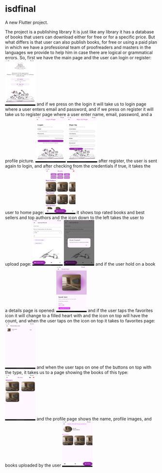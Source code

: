 # isdfinal

A new Flutter project.

The project is a publishing library
It is just like any library it has a database of books that users can download either for free or 
for a specific price.
But what differs is that user can also publish books, for free or using a paid plan in which we 
have a professional team of proofreaders and masters in the languages we provide to help him in 
case there are logical or grammatical errors.
So, first we have the main page and the user can login or register:
<img alt="Screenshot_20240610_141541.png" height="150" src="Screenshot_20240610_141541.png" width="100"/>
and if we press on the login it will take us to login page where a user enters email and password,
and if we press on register it will take us to register page where a user enter name, email,
password, and a profile picture.
<img alt="Screenshot_20240610_141705.png" height="150" src="Screenshot_20240610_141705.png" width="100"/>
<img alt="Screenshot_20240610_141715.png" height="150" src="Screenshot_20240610_141715.png" width="100"/>
after register, the user is sent again to login, and after checking from the credentials if true,
it takes the user to home page:
<img alt="Screenshot_20240610_155618.png" height="150" src="Screenshot_20240610_155618.png" width="100"/>
it shows top rated books and best sellers and top authors
and the icon down to the left takes the user to upload page:
<img alt="Screenshot_20240610_142204.png" height="150" src="Screenshot_20240610_142204.png" width="100"/>
<img alt="Screenshot_20240610_142151.png" height="150" src="Screenshot_20240610_142151.png" width="100"/>
and if the user hold on a book a details page is opened:
<img alt="Screenshot_20240610_142232.png" height="150" src="Screenshot_20240610_142232.png" width="100"/>
and if the user taps the favorites icon it will change to a filled heart with and the icon on top 
will have the count, and when the user taps on the icon on top it takes to favorites page:
<img alt="Screenshot_20240610_144152.png" height="150" src="Screenshot_20240610_144152.png" width="100"/>
and when the user taps on one of the buttons on top with the type, it takes us to a page 
showing the books of this type:
<img alt="Screenshot_20240610_144934.png" height="150" src="Screenshot_20240610_144934.png" width="100"/>
and the profile page shows the name, profile images, and books uploaded by the user
<img alt="Screenshot_20240610_152548.png" height="150" src="Screenshot_20240610_152548.png" width="100"/>
